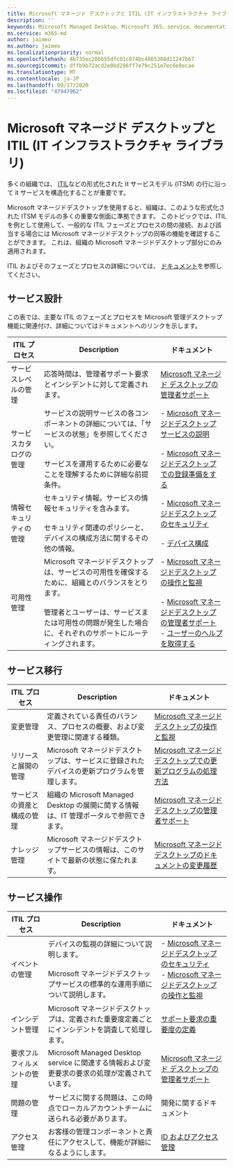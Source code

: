 ```yaml
---
title: Microsoft マネージド デスクトップと ITIL (IT インフラストラクチャ ライブラリ)
description: ''
keywords: Microsoft Managed Desktop、Microsoft 365、service、documentation、ITISM
ms.service: m365-md
author: jaimeo
ms.author: jaimeo
ms.localizationpriority: normal
ms.openlocfilehash: 4b735ec28b655dfc01c874bc4865388d11247b67
ms.sourcegitcommit: dffb9b72acd2e0bd286ff7e79c251e7ec6e8ecae
ms.translationtype: MT
ms.contentlocale: ja-JP
ms.lasthandoff: 09/17/2020
ms.locfileid: "47947962"
---
```

# <a name="microsoft-managed-desktop-and-itil"></a>Microsoft マネージド デスクトップと ITIL (IT インフラストラクチャ ライブラリ)

多くの組織では、 [ITIL](https://www.axelos.com/best-practice-solutions/itil)などの形式化された It サービスモデル (ITSM) の行に沿って it サービスを構造化することが重要です。 

Microsoft マネージドデスクトップを使用すると、組織は、このような形式化された ITSM モデルの多くの重要な側面に準拠できます。 このトピックでは、ITIL を例として使用して、一般的な ITIL フェーズとプロセスの間の接続、および該当する場合には Microsoft マネージドデスクトップの同等の機能を確認することができます。 これは、組織の Microsoft マネージドデスクトップ部分にのみ適用されます。

ITIL およびそのフェーズとプロセスの詳細については、 [ドキュメント](https://www.axelos.com/best-practice-solutions/itil)を参照してください。


## <a name="service-design"></a>サービス設計

この表では、主要な ITIL のフェーズとプロセスを Microsoft 管理デスクトップ機能に関連付け、詳細についてはドキュメントへのリンクを示します。



|ITIL プロセス |Description  |ドキュメント |
|---------|---------|---------|
|サービスレベルの管理     | 応答時間は、管理者サポート要求とインシデントに対して定義されます。  |  [Microsoft マネージド デスクトップの管理者サポート](working-with-managed-desktop/admin-support.md)  |
|サービスカタログの管理     | サービスの説明サービスの各コンポーネントの詳細については、「サービスの状態」を参照してください。<br><br>サービスを運用するために必要なことを理解するために詳細な前提条件。  | - [Microsoft マネージドデスクトップサービスの説明](service-description/index.md)<br><br>- [Microsoft マネージドデスクトップでの登録準備をする](get-ready/index.md)  |
|情報セキュリティの管理     | セキュリティ情報。サービスの情報セキュリティを含みます。<br><br> セキュリティ関連のポリシーと、デバイスの構成方法に関するその他の情報。   | - [Microsoft マネージドデスクトップのセキュリティ](service-description/security.md)<br><br>- [デバイス構成](service-description/device-policies.md)  |
|可用性管理     |  Microsoft マネージドデスクトップは、サービスの可用性を確保するために、組織とのバランスをとります。<br><br>管理者とユーザーは、サービスまたは可用性の問題が発生した場合に、それぞれのサポートにルーティングされます。 | - [Microsoft マネージドデスクトップの操作と監視](service-description/operations-and-monitoring.md)<br><br>- [Microsoft マネージドデスクトップの管理者サポート](working-with-managed-desktop/admin-support.md)<br>- [ユーザーのヘルプを取得する](working-with-managed-desktop/end-user-support.md)  |



## <a name="service-transition"></a>サービス移行


|ITIL プロセス |Description  |ドキュメント |
|---------|---------|---------|
|変更管理     | 定義されている責任のバランス、プロセスの概要、および変更管理に関連する種類。  | [Microsoft マネージドデスクトップの操作と監視](service-description/operations-and-monitoring.md#change-management) |
|リリースと展開の管理     |  Microsoft マネージドデスクトップは、サービスに登録されたデバイスの更新プログラムを管理します。  | [Microsoft マネージドデスクトップでの更新プログラムの処理方法](service-description/updates.md)        |
|サービスの資産と構成の管理     | 組織の Microsoft Managed Desktop の展開に関する情報は、IT 管理ポータルで参照できます。  | [Microsoft マネージド デスクトップの管理者サポート](working-with-managed-desktop/admin-support.md) |
|ナレッジ管理     | Microsoft マネージドデスクトップサービスの情報は、このサイトで最新の状態に保たれます。   | [Microsoft マネージド デスクトップのドキュメントの変更履歴](change-history-managed-desktop.md)        |



## <a name="service-operation"></a>サービス操作


|ITIL プロセス |Description  |ドキュメント  |
|---------|---------|---------|
|イベントの管理     |  デバイスの監視の詳細について説明します。<br><br>Microsoft マネージドデスクトップサービスの標準的な運用手順について説明します。 |  - [Microsoft マネージドデスクトップのセキュリティ](service-description/security.md)<br>- [Microsoft マネージドデスクトップの操作と監視](service-description/operations-and-monitoring.md)       |
|インシデント管理  | Microsoft マネージドデスクトップは、定義された重要度定義ごとにインシデントを調査して処理します。  |  [サポート要求の重要度の定義](working-with-managed-desktop/admin-support.md#support-request-severity-definitions)       |
|要求フルフィルメントの管理     |  Microsoft Managed Desktop service に関連する情報および変更要求の要求の処理が定義されています。         |[Microsoft マネージド デスクトップの管理者サポート](working-with-managed-desktop/admin-support.md)         |
|問題の管理     | サービスに関する問題は、この時点でローカルアカウントチームに送られる必要があります。 | 開発に関するドキュメント |
|アクセス管理     | お客様の管理コンポーネントと責任にアクセスして、機能が詳細になるようにします。  | [ID およびアクセス管理](service-description/security.md#identity-and-access-management)        |
